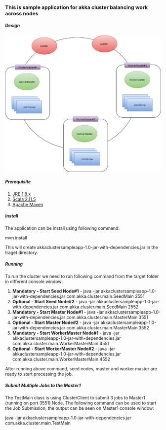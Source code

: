 <h3>This is sample application for akka cluster balancing work across nodes</h3>

<h5>Design</h5>

<img src="https://github.com/asethia/akkacluster/blob/master/designdiagram/WorkerMaster.png" border="0">


<h5>Prerequisite</h5>

1. <a href="http://www.oracle.com/technetwork/java/javase/downloads/jre8-downloads-2133155.html">JRE 1.8.x</a>
2. <a href="http://www.scala-lang.org/download/all.html">Scala 2.11.5</a>
3. <a href="https://maven.apache.org/download.cgi">Apache Maven</a>

<h5>Install</h5>

The application can be install using following command:

mvn install

This will create akkaclustersampleapp-1.0-jar-with-dependencies.jar in the traget directory.

<h5>Running</h5>

To run the cluster we need to run following command from the target folder in different console window: 

1. <b>Mandatory - Start Seed Node#1</b> - java -jar akkaclustersampleapp-1.0-jar-with-dependencies.jar com.akka.cluster.main.SeedMain 2551
2. <b>Optional - Start Seed Node#2</b> - java -jar akkaclustersampleapp-1.0-jar-with-dependencies.jar com.akka.cluster.main.SeedMain 2552 
3. <b>Mandatory - Start Master Node#1</b> - java -jar akkaclustersampleapp-1.0-jar-with-dependencies.jar com.akka.cluster.main.MasterMain 3551
4. <b>Optional - Start Master Node#2</b> - java -jar akkaclustersampleapp-1.0-jar-with-dependencies.jar com.akka.cluster.main.MasterMain 3552
5. <b>Mandatory - Start WorkerMaster Node#1</b> - java -jar akkaclustersampleapp-1.0-jar-with-dependencies.jar com.akka.cluster.main.WorkerMasterMain 4551
6. <b>Optional - Start WorkerMaster Node#2</b> - java -jar akkaclustersampleapp-1.0-jar-with-dependencies.jar com.akka.cluster.main.WorkerMasterMain 4552

After running above command, seed nodes, master and worker master are ready to start processing the job.

<h5>Submit Multiple Jobs to the Master1</h5>

The TestMain class is using ClusterClient to submit 3 jobs to Master1 (running on port 3551) Node. The following command can be used to start the Job Submission, the output can be seen on Master1 console window:

java -jar akkaclustersampleapp-1.0-jar-with-dependencies.jar com.akka.cluster.main.TestMain

